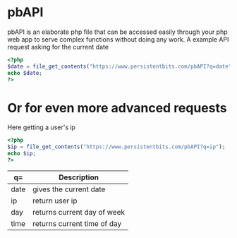 # pbAPI
pbAPI is an elaborate php file that can be accessed easily through your php web app to serve complex functions without doing any work.
A example API request asking for the current date
```php
<?php
$date = file_get_contents("https://www.persistentbits.com/pbAPI?q=date");
echo $date;
?>
```
#  Or for even more advanced requests
Here getting a user's ip
```php
<?php
$ip = file_get_contents("https://www.persistentbits.com/pbAPI?q=ip");
echo $ip;
?>
```

| q=| Description |
| --- | --- |
| date | gives the current date |
| ip| return user ip |
| day| returns current day of week |
| time| returns current time of day

